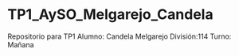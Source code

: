 # TP1_AySO_Melgarejo_Candela
Repositorio para TP1
Alumno: Candela Melgarejo
División:114
Turno: Mañana
